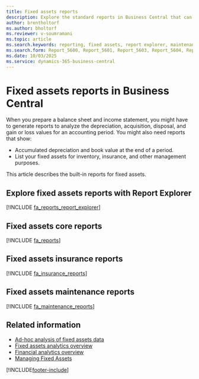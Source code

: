 ```yaml
---
title: Fixed assets reports
description: Explore the standard reports in Business Central that can help you track and manage your fixed assets.
author: brentholtorf
ms.author: bholtorf
ms.reviewer: v-soumramani
ms.topic: article
ms.search.keywords: reporting, fixed assets, report explorer, maintenance reports
ms.search.form: Report_5600, Report_5601, Report_5603, Report_5604, Report_5605, Report_5606, Report_5607, Report_5608, Report_5610, Report_5611
ms.date: 10/03/2025
ms.service: dynamics-365-business-central
---
```


# Fixed assets reports in Business Central

When you prepare a balance sheet and income statement, you might have to generate reports to analyze the depreciation, acquisition, disposal, and gain or loss values for an accounting period. You might also need reports that show:

* Accumulated depreciation and book value at the end of a period.
* List your fixed assets for inventory, insurance, and other management purposes.

This article describes the built-in reports for fixed assets.

## Explore fixed assets reports with Report Explorer

[!INCLUDE [fa_reports_report_explorer](includes/fa-reports-report-explorer-include.md)]

## Fixed assets core reports

[!INCLUDE [fa_reports](includes/fa-reports-include.md)]

## Fixed assets insurance reports

[!INCLUDE [fa_insurance_reports](includes/fa-insurance-reports-include.md)]

## Fixed assets maintenance reports

[!INCLUDE [fa_maintenance_reports](includes/fa-maintenance-reports-include.md)]

## Related information

- [Ad-hoc analysis of fixed assets data](ad-hoc-analysis-fa.md)  
- [Fixed assets analytics overview](fa-analytics-overview.md)  
- [Financial analytics overview](bi.md)  
- [Managing Fixed Assets](fa-manage.md)  

[!INCLUDE[footer-include](includes/footer-banner.md)]
